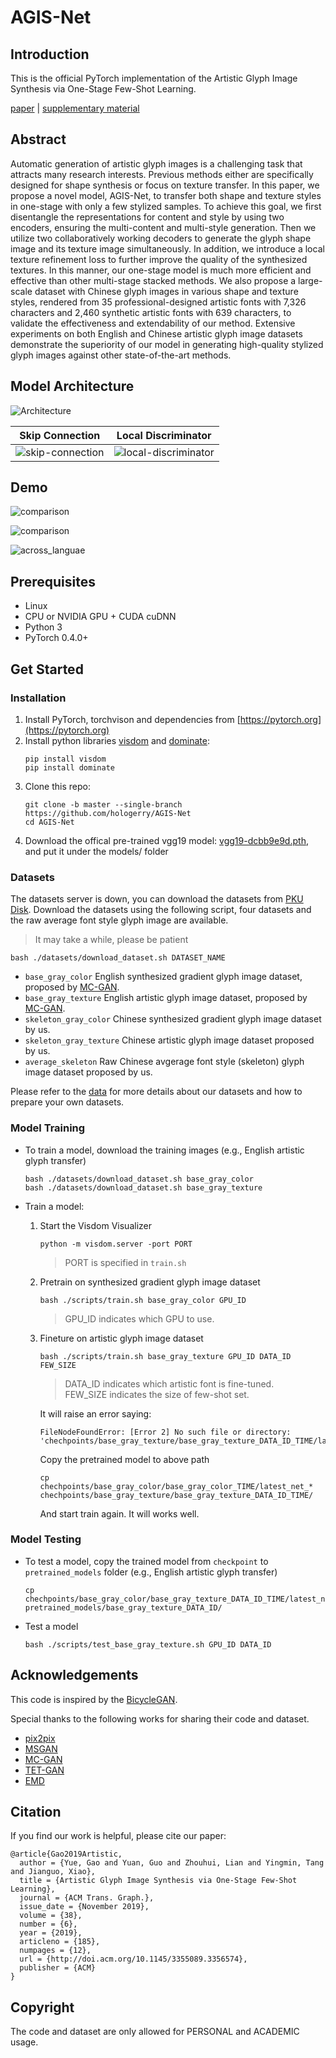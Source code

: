 # AGIS-Net

## Introduction

This is the official PyTorch implementation of the Artistic Glyph Image Synthesis via One-Stage Few-Shot Learning.

[paper](http://arxiv.org/abs/1910.04987) | [supplementary material](AGIS-Net_supplementary_material.pdf)

## Abstract

Automatic generation of artistic glyph images is a challenging task that attracts many research interests. Previous methods either are specifically designed for shape synthesis or focus on texture transfer. In this paper, we propose a novel model, AGIS-Net, to transfer both shape and texture styles in one-stage with only a few stylized samples. To achieve this goal, we first disentangle the representations for content and style by using two encoders, ensuring the multi-content and multi-style generation. Then we utilize two collaboratively working decoders to generate the glyph shape image and its texture image simultaneously. In addition, we introduce a local texture refinement loss to further improve the quality of the synthesized textures. In this manner, our one-stage model is much more efficient and effective than other multi-stage stacked methods. We also propose a large-scale dataset with Chinese glyph images in various shape and texture styles, rendered from 35 professional-designed artistic fonts with 7,326 characters and 2,460 synthetic artistic fonts with 639 characters, to validate the effectiveness and extendability of our method. Extensive experiments on both English and Chinese artistic glyph image datasets demonstrate the superiority of our model in generating high-quality stylized glyph images against other state-of-the-art methods.

## Model Architecture

![Architecture](imgs/architecture.png)

Skip Connection               |  Local Discriminator
:----------------------------:|:-------------------------:
![skip-connection](imgs/skipconnection.png)  |  ![local-discriminator](imgs/localpatch.png)

## Demo

![comparison](imgs/comparison.png)

![comparison](imgs/comparison-cn.png)

![across_languae](imgs/across_language.png)

## Prerequisites

- Linux
- CPU or NVIDIA GPU + CUDA cuDNN
- Python 3
- PyTorch 0.4.0+

## Get Started

### Installation

1. Install PyTorch, torchvison and dependencies from [https://pytorch.org](https://pytorch.org)
2. Install python libraries [visdom](https://github.com/facebookresearch/visdom) and [dominate](https://github.com/Knio/dominate):
   ```shell
   pip install visdom
   pip install dominate
   ```
3. Clone this repo:
   ```shell
   git clone -b master --single-branch https://github.com/hologerry/AGIS-Net
   cd AGIS-Net
   ```
4. Download the offical pre-trained vgg19 model: [vgg19-dcbb9e9d.pth](https://download.pytorch.org/models/vgg19-dcbb9e9d.pth), and put it under the models/ folder

### Datasets
The datasets server is down, you can download the datasets from [PKU Disk](https://disk.pku.edu.cn:443/link/1ED102D95ADF785992CB4C618AF6F0BF).
Download the datasets using the following script, four datasets and the raw average font style glyph image are available.
> It may take a while, please be patient
```
bash ./datasets/download_dataset.sh DATASET_NAME
```
- `base_gray_color` English synthesized gradient glyph image dataset, proposed by [MC-GAN](https://arxiv.org/abs/1712.00516).
- `base_gray_texture` English artistic glyph image dataset, proposed by [MC-GAN](https://arxiv.org/abs/1712.00516).
- `skeleton_gray_color` Chinese synthesized gradient glyph image dataset by us.
- `skeleton_gray_texture` Chinese artistic glyph image dataset proposed by us.
- `average_skeleton` Raw Chinese avgerage font style (skeleton) glyph image dataset proposed by us.

Please refer to the [data](data/) for more details about our datasets and how to prepare your own datasets.

### Model Training
- To train a model, download the training images (e.g., English artistic glyph transfer)
  ```shell
  bash ./datasets/download_dataset.sh base_gray_color
  bash ./datasets/download_dataset.sh base_gray_texture
  ```

- Train a model:

  1. Start the Visdom Visualizer
     ```shell
     python -m visdom.server -port PORT
     ```
     > PORT is specified in `train.sh`

  2. Pretrain on synthesized gradient glyph image dataset
     ```shell
     bash ./scripts/train.sh base_gray_color GPU_ID
     ```
     > GPU_ID indicates which GPU to use.

  3. Fineture on artistic glyph image dataset
     ```shell
     bash ./scripts/train.sh base_gray_texture GPU_ID DATA_ID FEW_SIZE
     ```
     > DATA_ID indicates which artistic font is fine-tuned.  
     > FEW_SIZE indicates the size of few-shot set.  
     
     It will raise an error saying:
     ```
     FileNodeFoundError: [Error 2] No such file or directory: 'chechpoints/base_gray_texture/base_gray_texture_DATA_ID_TIME/latest_net_G.pth
     ```
     Copy the pretrained model to above path
     ```shell
     cp chechpoints/base_gray_color/base_gray_color_TIME/latest_net_* chechpoints/base_gray_texture/base_gray_texture_DATA_ID_TIME/
     ```
     And start train again. It will works well.

### Model Testing
- To test a model, copy the trained model from `checkpoint` to `pretrained_models` folder (e.g., English artistic glyph transfer)
  ```shell
  cp chechpoints/base_gray_color/base_gray_texture_DATA_ID_TIME/latest_net_* pretrained_models/base_gray_texture_DATA_ID/
  ```

- Test a model
  ```shell
  bash ./scripts/test_base_gray_texture.sh GPU_ID DATA_ID
  ```

## Acknowledgements

This code is inspired by the [BicycleGAN](https://github.com/junyanz/BicycleGAN).

Special thanks to the following works for sharing their code and dataset.

- [pix2pix](https://github.com/junyanz/pytorch-CycleGAN-and-pix2pix)
- [MSGAN](https://github.com/HelenMao/MSGAN)
- [MC-GAN](https://github.com/azadis/MC-GAN)
- [TET-GAN](https://github.com/williamyang1991/TET-GAN)
- [EMD](https://github.com/zhyxun/Separating-Style-and-Content-for-Generalized-Style-Transfer)

## Citation

If you find our work is helpful, please cite our paper:
```
@article{Gao2019Artistic,
  author = {Yue, Gao and Yuan, Guo and Zhouhui, Lian and Yingmin, Tang and Jianguo, Xiao},
  title = {Artistic Glyph Image Synthesis via One-Stage Few-Shot Learning},
  journal = {ACM Trans. Graph.},
  issue_date = {November 2019},
  volume = {38},
  number = {6},
  year = {2019},
  articleno = {185},
  numpages = {12},
  url = {http://doi.acm.org/10.1145/3355089.3356574},
  publisher = {ACM}
} 
```

## Copyright

The code and dataset are only allowed for PERSONAL and ACADEMIC usage.

